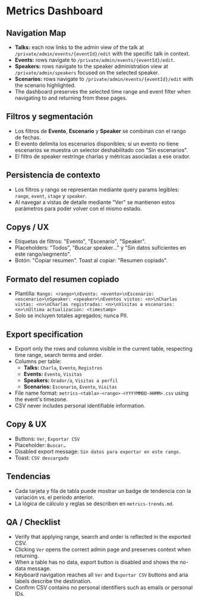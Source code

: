 # Metrics Dashboard

## Navigation Map
- **Talks:** each row links to the admin view of the talk at `/private/admin/events/{eventId}/edit` with the specific talk in context.
- **Events:** rows navigate to `/private/admin/events/{eventId}/edit`.
- **Speakers:** rows navigate to the speaker administration view at `/private/admin/speakers` focused on the selected speaker.
- **Scenarios:** rows navigate to `/private/admin/events/{eventId}/edit` with the scenario highlighted.
- The dashboard preserves the selected time range and event filter when navigating to and returning from these pages.

## Filtros y segmentación
- Los filtros de **Evento**, **Escenario** y **Speaker** se combinan con el rango de fechas.
- El evento delimita los escenarios disponibles; si un evento no tiene escenarios se muestra un selector deshabilitado con "Sin escenarios".
- El filtro de speaker restringe charlas y métricas asociadas a ese orador.

## Persistencia de contexto
- Los filtros y rango se representan mediante query params legibles: `range`, `event`, `stage` y `speaker`.
- Al navegar a vistas de detalle mediante "Ver" se mantienen estos parámetros para poder volver con el mismo estado.

## Copys / UX
- Etiquetas de filtros: "Evento", "Escenario", "Speaker".
- Placeholders: "Todos", "Buscar speaker…" y "Sin datos suficientes en este rango/segmento".
- Botón: "Copiar resumen". Toast al copiar: "Resumen copiado".

## Formato del resumen copiado
- Plantilla: `Rango: <rango>\nEvento: <evento>\nEscenario: <escenario>\nSpeaker: <speaker>\nEventos vistos: <n>\nCharlas vistas: <n>\nCharlas registradas: <n>\nVisitas a escenarios: <n>\nÚltima actualización: <timestamp>`
- Solo se incluyen totales agregados; nunca PII.

## Export specification
- Export only the rows and columns visible in the current table, respecting time range, search terms and order.
- Columns per table:
  - **Talks:** `Charla`, `Evento`, `Registros`
  - **Events:** `Evento`, `Visitas`
  - **Speakers:** `Orador/a`, `Visitas a perfil`
  - **Scenarios:** `Escenario`, `Evento`, `Visitas`
- File name format: `metrics-<tabla>-<rango>-<YYYYMMDD-HHMM>.csv` using the event's timezone.
- CSV never includes personal identifiable information.

## Copy & UX
- Buttons: `Ver`, `Exportar CSV`
- Placeholder: `Buscar…`
- Disabled export message: `Sin datos para exportar en este rango.`
- Toast: `CSV descargado`

## Tendencias
- Cada tarjeta y fila de tabla puede mostrar un badge de tendencia con la variación vs. el período anterior.
- La lógica de cálculo y reglas se describen en `metrics-trends.md`.

## QA / Checklist
- Verify that applying range, search and order is reflected in the exported CSV.
- Clicking `Ver` opens the correct admin page and preserves context when returning.
- When a table has no data, export button is disabled and shows the no-data message.
- Keyboard navigation reaches all `Ver` and `Exportar CSV` buttons and aria labels describe the destination.
- Confirm CSV contains no personal identifiers such as emails or personal IDs.
